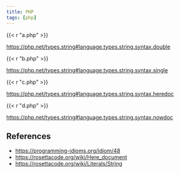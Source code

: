 ```yaml
---
title: PHP
tags: [php]
---
```


{{< r "a.php" >}}

<https://php.net/types.string#language.types.string.syntax.double>

{{< r "b.php" >}}

<https://php.net/types.string#language.types.string.syntax.single>

{{< r "c.php" >}}

<https://php.net/types.string#language.types.string.syntax.heredoc>

{{< r "d.php" >}}

<https://php.net/types.string#language.types.string.syntax.nowdoc>

## References

- <https://programming-idioms.org/idiom/48>
- <https://rosettacode.org/wiki/Here_document>
- <https://rosettacode.org/wiki/Literals/String>
